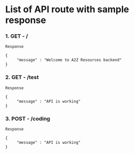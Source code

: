 # List of API route with sample response 

### 1. GET - /

```
Response

{ 
     "message" : "Welcome to A2Z Resources backend"
}

```

### 2. GET - /test

```
Response

{ 
     "message" : "API is working"
}

```

### 3. POST - /coding

```
Response

{ 
     "message" : "API is working"
}

```